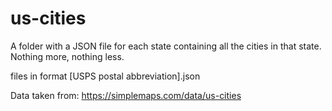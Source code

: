 # us-cities
A folder with a JSON file for each state containing all the cities in that state. Nothing more, nothing less.

files in format [USPS postal abbreviation].json

Data taken from: https://simplemaps.com/data/us-cities
